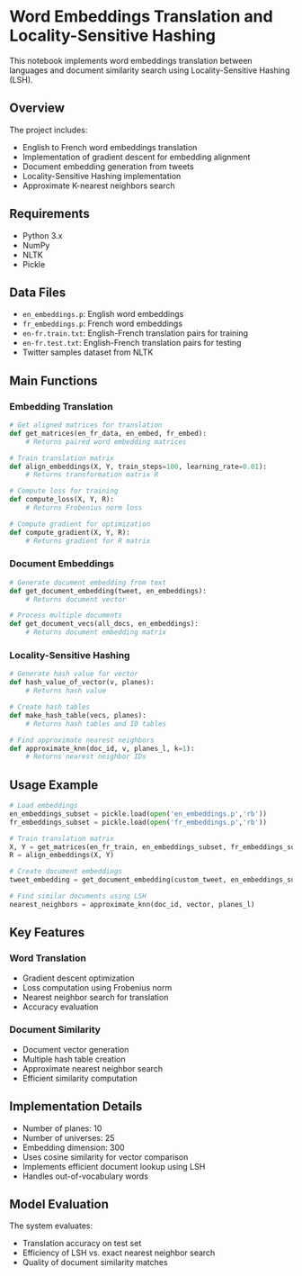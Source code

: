 # Word Embeddings Translation and Locality-Sensitive Hashing

This notebook implements word embeddings translation between languages and document similarity search using Locality-Sensitive Hashing (LSH).

## Overview

The project includes:
- English to French word embeddings translation
- Implementation of gradient descent for embedding alignment
- Document embedding generation from tweets
- Locality-Sensitive Hashing implementation
- Approximate K-nearest neighbors search

## Requirements

- Python 3.x
- NumPy
- NLTK
- Pickle

## Data Files

- `en_embeddings.p`: English word embeddings
- `fr_embeddings.p`: French word embeddings
- `en-fr.train.txt`: English-French translation pairs for training
- `en-fr.test.txt`: English-French translation pairs for testing
- Twitter samples dataset from NLTK

## Main Functions

### Embedding Translation
```python
# Get aligned matrices for translation
def get_matrices(en_fr_data, en_embed, fr_embed):
    # Returns paired word embedding matrices

# Train translation matrix
def align_embeddings(X, Y, train_steps=100, learning_rate=0.01):
    # Returns transformation matrix R

# Compute loss for training
def compute_loss(X, Y, R):
    # Returns Frobenius norm loss

# Compute gradient for optimization
def compute_gradient(X, Y, R):
    # Returns gradient for R matrix
```

### Document Embeddings
```python
# Generate document embedding from text
def get_document_embedding(tweet, en_embeddings):
    # Returns document vector

# Process multiple documents
def get_document_vecs(all_docs, en_embeddings):
    # Returns document embedding matrix
```

### Locality-Sensitive Hashing
```python
# Generate hash value for vector
def hash_value_of_vector(v, planes):
    # Returns hash value

# Create hash tables
def make_hash_table(vecs, planes):
    # Returns hash tables and ID tables

# Find approximate nearest neighbors
def approximate_knn(doc_id, v, planes_l, k=1):
    # Returns nearest neighbor IDs
```

## Usage Example

```python
# Load embeddings
en_embeddings_subset = pickle.load(open('en_embeddings.p','rb'))
fr_embeddings_subset = pickle.load(open('fr_embeddings.p','rb'))

# Train translation matrix
X, Y = get_matrices(en_fr_train, en_embeddings_subset, fr_embeddings_subset)
R = align_embeddings(X, Y)

# Create document embeddings
tweet_embedding = get_document_embedding(custom_tweet, en_embeddings_subset)

# Find similar documents using LSH
nearest_neighbors = approximate_knn(doc_id, vector, planes_l)
```

## Key Features

### Word Translation
- Gradient descent optimization
- Loss computation using Frobenius norm
- Nearest neighbor search for translation
- Accuracy evaluation

### Document Similarity
- Document vector generation
- Multiple hash table creation
- Approximate nearest neighbor search
- Efficient similarity computation

## Implementation Details

- Number of planes: 10
- Number of universes: 25
- Embedding dimension: 300
- Uses cosine similarity for vector comparison
- Implements efficient document lookup using LSH
- Handles out-of-vocabulary words

## Model Evaluation

The system evaluates:
- Translation accuracy on test set
- Efficiency of LSH vs. exact nearest neighbor search
- Quality of document similarity matches
